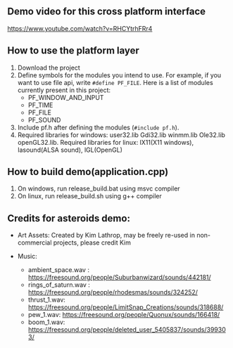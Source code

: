 ## Demo video for this cross platform interface

https://www.youtube.com/watch?v=RHCYtrhFRr4

## How to use the platform layer

1. Download the project
2. Define symbols for the modules you intend to use.
For example, if you want to use file api, write `#define PF_FILE`.
Here is a list of modules currently present in this project:
    * PF_WINDOW_AND_INPUT
    * PF_TIME
    * PF_FILE
    * PF_SOUND
3. Include pf.h after defining the modules (`#include pf.h`).
4. Required libraries for windows: user32.lib Gdi32.lib winmm.lib Ole32.lib openGL32.lib.
   Required libraries for linux: lX11(X11 windows), lasound(ALSA sound), lGL(OpenGL)

## How to build demo(application.cpp)

1. On windows, run release_build.bat using msvc compiler
2. On linux, run release_build.sh using g++ compiler

## Credits for asteroids demo:

* Art Assets: Created by Kim Lathrop, may be freely re-used in non-commercial projects, please credit Kim
* Music:

    * ambient_space.wav : https://freesound.org/people/Suburbanwizard/sounds/442181/
    * rings_of_saturn.wav : https://freesound.org/people/rhodesmas/sounds/324252/
    * thrust_1.wav: https://freesound.org/people/LimitSnap_Creations/sounds/318688/
    * pew_1.wav: https://freesound.org/people/Quonux/sounds/166418/
    * boom_1.wav: https://freesound.org/people/deleted_user_5405837/sounds/399303/
